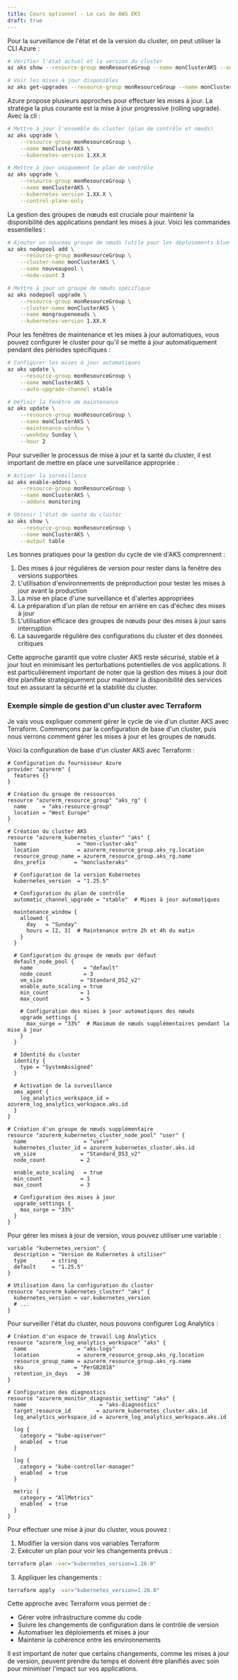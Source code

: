 ```yaml
---
title: Cours optionnel - Le cas de AWS EKS
draft: true
---
```



Pour la surveillance de l'état et de la version du cluster, on peut utiliser la CLI Azure :

```bash
# Vérifier l'état actuel et la version du cluster
az aks show --resource-group monResourceGroup --name monClusterAKS --output table

# Voir les mises à jour disponibles
az aks get-upgrades --resource-group monResourceGroup --name monClusterAKS
```

Azure propose plusieurs approches pour effectuer les mises à jour. La stratégie la plus courante est la mise à jour progressive (rolling upgrade). Avec la cli :

```bash
# Mettre à jour l'ensemble du cluster (plan de contrôle et nœuds)
az aks upgrade \
    --resource-group monResourceGroup \
    --name monClusterAKS \
    --kubernetes-version 1.XX.X

# Mettre à jour uniquement le plan de contrôle
az aks upgrade \
    --resource-group monResourceGroup \
    --name monClusterAKS \
    --kubernetes-version 1.XX.X \
    --control-plane-only
```

La gestion des groupes de nœuds est cruciale pour maintenir la disponibilité des applications pendant les mises à jour. Voici les commandes essentielles :

```bash
# Ajouter un nouveau groupe de nœuds (utile pour les déploiements blue-green)
az aks nodepool add \
    --resource-group monResourceGroup \
    --cluster-name monClusterAKS \
    --name nouveaupool \
    --node-count 3

# Mettre à jour un groupe de nœuds spécifique
az aks nodepool upgrade \
    --resource-group monResourceGroup \
    --cluster-name monClusterAKS \
    --name mongroupenoeuds \
    --kubernetes-version 1.XX.X
```

Pour les fenêtres de maintenance et les mises à jour automatiques, vous pouvez configurer le cluster pour qu'il se mette à jour automatiquement pendant des périodes spécifiques :

```bash
# Configurer les mises à jour automatiques
az aks update \
    --resource-group monResourceGroup \
    --name monClusterAKS \
    --auto-upgrade-channel stable

# Définir la fenêtre de maintenance
az aks update \
    --resource-group monResourceGroup \
    --name monClusterAKS \
    --maintenance-window \
    --weekday Sunday \
    --hour 2
```

Pour surveiller le processus de mise à jour et la santé du cluster, il est important de mettre en place une surveillance appropriée :

```bash
# Activer la surveillance
az aks enable-addons \
    --resource-group monResourceGroup \
    --name monClusterAKS \
    --addons monitoring

# Obtenir l'état de santé du cluster
az aks show \
    --resource-group monResourceGroup \
    --name monClusterAKS \
    --output table
```

Les bonnes pratiques pour la gestion du cycle de vie d'AKS comprennent :

1. Des mises à jour régulières de version pour rester dans la fenêtre des versions supportées
2. L'utilisation d'environnements de préproduction pour tester les mises à jour avant la production
3. La mise en place d'une surveillance et d'alertes appropriées
4. La préparation d'un plan de retour en arrière en cas d'échec des mises à jour
5. L'utilisation efficace des groupes de nœuds pour des mises à jour sans interruption
6. La sauvegarde régulière des configurations du cluster et des données critiques

Cette approche garantit que votre cluster AKS reste sécurisé, stable et à jour tout en minimisant les perturbations potentielles de vos applications. Il est particulièrement important de noter que la gestion des mises à jour doit être planifiée stratégiquement pour maintenir la disponibilité des services tout en assurant la sécurité et la stabilité du cluster.


### Exemple simple de gestion d'un cluster avec Terraform

Je vais vous expliquer comment gérer le cycle de vie d'un cluster AKS avec Terraform. Commençons par la configuration de base d'un cluster, puis nous verrons comment gérer les mises à jour et les groupes de nœuds.

Voici la configuration de base d'un cluster AKS avec Terraform :

```hcl
# Configuration du fournisseur Azure
provider "azurerm" {
  features {}
}

# Création du groupe de ressources
resource "azurerm_resource_group" "aks_rg" {
  name     = "aks-resource-group"
  location = "West Europe"
}

# Création du cluster AKS
resource "azurerm_kubernetes_cluster" "aks" {
  name                = "mon-cluster-aks"
  location            = azurerm_resource_group.aks_rg.location
  resource_group_name = azurerm_resource_group.aks_rg.name
  dns_prefix         = "monclusteraks"

  # Configuration de la version Kubernetes
  kubernetes_version  = "1.25.5"

  # Configuration du plan de contrôle
  automatic_channel_upgrade = "stable"  # Mises à jour automatiques
  
  maintenance_window {
    allowed {
      day   = "Sunday"
      hours = [2, 3]  # Maintenance entre 2h et 4h du matin
    }
  }

  # Configuration du groupe de nœuds par défaut
  default_node_pool {
    name                = "default"
    node_count          = 3
    vm_size            = "Standard_DS2_v2"
    enable_auto_scaling = true
    min_count          = 1
    max_count          = 5
    
    # Configuration des mises à jour automatiques des nœuds
    upgrade_settings {
      max_surge = "33%"  # Maximum de nœuds supplémentaires pendant la mise à jour
    }
  }

  # Identité du cluster
  identity {
    type = "SystemAssigned"
  }

  # Activation de la surveillance
  oms_agent {
    log_analytics_workspace_id = azurerm_log_analytics_workspace.aks.id
  }
}

# Création d'un groupe de nœuds supplémentaire
resource "azurerm_kubernetes_cluster_node_pool" "user" {
  name                  = "user"
  kubernetes_cluster_id = azurerm_kubernetes_cluster.aks.id
  vm_size              = "Standard_DS3_v2"
  node_count           = 2
  
  enable_auto_scaling   = true
  min_count            = 1
  max_count            = 3

  # Configuration des mises à jour
  upgrade_settings {
    max_surge = "33%"
  }
}
```

Pour gérer les mises à jour de version, vous pouvez utiliser une variable :

```hcl
variable "kubernetes_version" {
  description = "Version de Kubernetes à utiliser"
  type        = string
  default     = "1.25.5"
}

# Utilisation dans la configuration du cluster
resource "azurerm_kubernetes_cluster" "aks" {
  kubernetes_version = var.kubernetes_version
  # ...
}
```

Pour surveiller l'état du cluster, nous pouvons configurer Log Analytics :

```hcl
# Création d'un espace de travail Log Analytics
resource "azurerm_log_analytics_workspace" "aks" {
  name                = "aks-logs"
  location            = azurerm_resource_group.aks_rg.location
  resource_group_name = azurerm_resource_group.aks_rg.name
  sku                = "PerGB2018"
  retention_in_days   = 30
}

# Configuration des diagnostics
resource "azurerm_monitor_diagnostic_setting" "aks" {
  name                       = "aks-diagnostics"
  target_resource_id        = azurerm_kubernetes_cluster.aks.id
  log_analytics_workspace_id = azurerm_log_analytics_workspace.aks.id

  log {
    category = "kube-apiserver"
    enabled  = true
  }

  log {
    category = "kube-controller-manager"
    enabled  = true
  }

  metric {
    category = "AllMetrics"
    enabled  = true
  }
}
```

Pour effectuer une mise à jour du cluster, vous pouvez :

1. Modifier la version dans vos variables Terraform
2. Exécuter un plan pour voir les changements prévus :

```bash
terraform plan -var="kubernetes_version=1.26.0"
```
3. Appliquer les changements :
```bash
terraform apply -var="kubernetes_version=1.26.0"
```

Cette approche avec Terraform vous permet de :
- Gérer votre infrastructure comme du code
- Suivre les changements de configuration dans le contrôle de version
- Automatiser les déploiements et mises à jour
- Maintenir la cohérence entre les environnements

Il est important de noter que certains changements, comme les mises à jour de version, peuvent prendre du temps et doivent être planifiés avec soin pour minimiser l'impact sur vos applications.